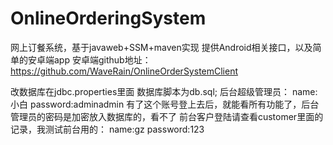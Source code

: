 # OnlineOrderingSystem
网上订餐系统，基于javaweb+SSM+maven实现
提供Android相关接口，以及简单的安卓端app
安卓端github地址：https://github.com/WaveRain/OnlineOrderSystemClient

改数据库在jdbc.properties里面
数据库脚本为db.sql;
后台超级管理员：
name:小白
password:adminadmin
有了这个账号登上去后，就能看所有功能了，后台管理员的密码是加密放入数据库的，看不了
前台客户登陆请查看customer里面的记录，我测试前台用的：
name:gz
password:123
